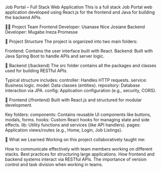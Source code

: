Job Portal – Full Stack Web Application
This is a full stack Job Portal web application developed using React.js for the frontend and Java for building the backend APIs.

👩‍💻 Project Team
Frontend Developer: Usanase Nice Josiane
Backend Developer: Mugabe Ineza Promesse

📁 Project Structure
The project is organized into two main folders:

Frontend: Contains the user interface built with React.
Backend: Built with Java Spring Boot to handle APIs and server logic.

📌 Backend (/backend)
The src folder contains all the packages and classes used for building RESTful APIs.

Typical structure includes:
controller: Handles HTTP requests.
service: Business logic.
model: Data classes (entities).
repository: Database interaction via JPA.
config: Application configuration (e.g., security, CORS).

📌 Frontend (/frontend)
Built with React.js and structured for modular development.

Key folders:
components: Contains reusable UI components like buttons, modals, forms.
hooks: Custom React hooks for managing state and side effects.
lib: Utility functions and services (like API handlers).
pages: Application views/routes (e.g., Home, Login, Job Listings).


🧠 What we Learned
Working on this project collaboratively taught me:

How to communicate effectively with team members working on different stacks.
Best practices for structuring large applications.
How frontend and backend systems interact via RESTful APIs.
The importance of version control and task division when working in teams.
